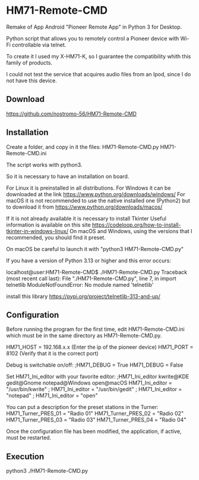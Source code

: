 # HM71-Remote-CMD

Remake of App Android "Pioneer Remote App" in Python 3 for Desktop.

Python script that allows you to remotely control a Pioneer device with Wi-Fi controllable via telnet.

To create it I used my X-HM71-K, so I guarantee the compatibility whith this family of products.

I could not test the service that acquires audio files from an Ipod, since I do not have this device.

Download
--------
https://github.com/nostromo-56/HM71-Remote-CMD

Installation
------------
Create a folder, and copy in it the files:
HM71-Remote-CMD.py
HM71-Remote-CMD.ini

The script works with python3.

So it is necessary to have an installation on board.

For Linux it is preinstalled in all distributions.
For Windows it can be downloaded at the link https://www.python.org/downloads/windows/
For macOS it is not recommended to use the native installed one (Python2) but to download it from https://www.python.org/downloads/macos/

If it is not already available it is necessary to install Tkinter
Useful information is available on this site https://codeloop.org/how-to-install-tkinter-in-windows-linux/
On macOS and Windows, using the versions that I recommended, you should find it preset.

On macOS be careful to launch it with "python3 HM71-Remote-CMD.py"

If you have a version of Python 3.13 or higher and this error occurs:

localhost@user:HM71-Remote-CMD$ ./HM71-Remote-CMD.py
Traceback (most recent call last):
File "./HM71-Remote-CMD.py", line 7, in <module>
import telnetlib
ModuleNotFoundError: No module named 'telnetlib'

install this library https://pypi.org/project/telnetlib-313-and-up/

Configuration
--------------
Before running the program for the first time, edit HM71-Remote-CMD.ini which must be in the same directory as HM71-Remote-CMD.py.

HM71_HOST = 192.168.x.x (Enter the ip of the pioneer device)
HM71_PORT = 8102 (Verify that it is the correct port)

Debug is switchable on/off:
;HM71_DEBUG = True
HM71_DEBUG = False

Set HM71_Ini_editor with your favorite editor:
;HM71_Ini_editor kwrite@KDE gedit@Gnome notepad@Windows open@macOS
HM71_Ini_editor = "/usr/bin/kwrite"
; HM71_Ini_editor = "/usr/bin/gedit"
; HM71_Ini_editor = "notepad"
; HM71_Ini_editor = "open"

You can put a description for the preset stations in the Turner:
HM71_Turner_PRES_01 = "Radio 01"
HM71_Turner_PRES_02 = "Radio 02"
HM71_Turner_PRES_03 = "Radio 03"
HM71_Turner_PRES_04 = "Radio 04"

Once the configuration file has been modified, the application, if active, must be restarted.

Execution
----------
python3 ./HM71-Remote-CMD.py
